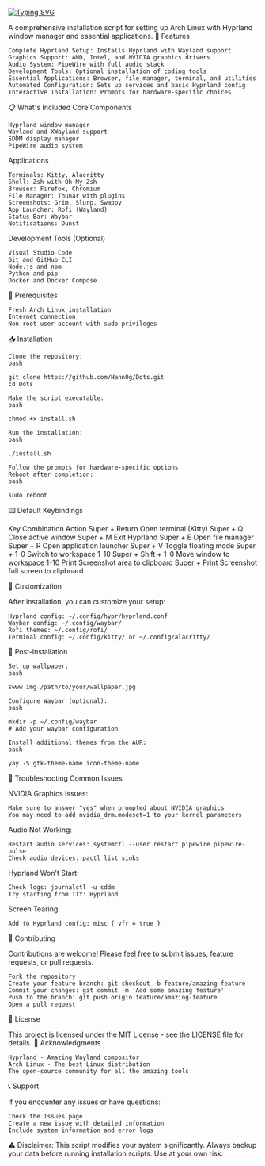 <a href="https://git.io/typing-svg"><img src="https://readme-typing-svg.demolab.com?font=Font+Awesome&size=31&pause=1000&color=F74744&background=000000&center=true&width=435&lines=My+Hyprland++Dots.+.+.+" alt="Typing SVG" /></a>



A comprehensive installation script for setting up Arch Linux with Hyprland window manager and essential applications.
🚀 Features

    Complete Hyprland Setup: Installs Hyprland with Wayland support
    Graphics Support: AMD, Intel, and NVIDIA graphics drivers
    Audio System: PipeWire with full audio stack
    Development Tools: Optional installation of coding tools
    Essential Applications: Browser, file manager, terminal, and utilities
    Automated Configuration: Sets up services and basic Hyprland config
    Interactive Installation: Prompts for hardware-specific choices

📋 What's Included
Core Components

    Hyprland window manager
    Wayland and XWayland support
    SDDM display manager
    PipeWire audio system

Applications

    Terminals: Kitty, Alacritty
    Shell: Zsh with Oh My Zsh
    Browser: Firefox, Chromium
    File Manager: Thunar with plugins
    Screenshots: Grim, Slurp, Swappy
    App Launcher: Rofi (Wayland)
    Status Bar: Waybar
    Notifications: Dunst

Development Tools (Optional)

    Visual Studio Code
    Git and GitHub CLI
    Node.js and npm
    Python and pip
    Docker and Docker Compose

🔧 Prerequisites

    Fresh Arch Linux installation
    Internet connection
    Non-root user account with sudo privileges

📥 Installation

    Clone the repository:
    bash

    git clone https://github.com/Hann0g/Dots.git 
    cd Dots

    Make the script executable:
    bash

    chmod +x install.sh

    Run the installation:
    bash

    ./install.sh

    Follow the prompts for hardware-specific options
    Reboot after completion:
    bash

    sudo reboot

⌨️ Default Keybindings

Key Combination	Action
Super + Return	Open terminal (Kitty)
Super + Q	Close active window
Super + M	Exit Hyprland
Super + E	Open file manager
Super + R	Open application launcher
Super + V	Toggle floating mode
Super + 1-0	Switch to workspace 1-10
Super + Shift + 1-0	Move window to workspace 1-10
Print	Screenshot area to clipboard
Super + Print	Screenshot full screen to clipboard

🎨 Customization

After installation, you can customize your setup:

    Hyprland config: ~/.config/hypr/hyprland.conf
    Waybar config: ~/.config/waybar/
    Rofi themes: ~/.config/rofi/
    Terminal config: ~/.config/kitty/ or ~/.config/alacritty/

🔧 Post-Installation

    Set up wallpaper:
    bash

    swww img /path/to/your/wallpaper.jpg

    Configure Waybar (optional):
    bash

    mkdir -p ~/.config/waybar
    # Add your waybar configuration

    Install additional themes from the AUR:
    bash

    yay -S gtk-theme-name icon-theme-name

🐛 Troubleshooting
Common Issues

NVIDIA Graphics Issues:

    Make sure to answer "yes" when prompted about NVIDIA graphics
    You may need to add nvidia_drm.modeset=1 to your kernel parameters

Audio Not Working:

    Restart audio services: systemctl --user restart pipewire pipewire-pulse
    Check audio devices: pactl list sinks

Hyprland Won't Start:

    Check logs: journalctl -u sddm
    Try starting from TTY: Hyprland

Screen Tearing:

    Add to Hyprland config: misc { vfr = true }

🤝 Contributing

Contributions are welcome! Please feel free to submit issues, feature requests, or pull requests.

    Fork the repository
    Create your feature branch: git checkout -b feature/amazing-feature
    Commit your changes: git commit -m 'Add some amazing feature'
    Push to the branch: git push origin feature/amazing-feature
    Open a pull request

📄 License

This project is licensed under the MIT License - see the LICENSE file for details.
🙏 Acknowledgments

    Hyprland - Amazing Wayland compositor
    Arch Linux - The best Linux distribution
    The open-source community for all the amazing tools

📞 Support

If you encounter any issues or have questions:

    Check the Issues page
    Create a new issue with detailed information
    Include system information and error logs

⚠️ Disclaimer: This script modifies your system significantly. Always backup your data before running installation scripts. Use at your own risk.

